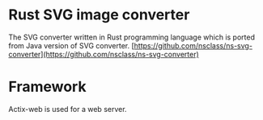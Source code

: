 # Rust SVG image converter

The SVG converter written in Rust programming language which is ported from Java version of SVG converter.
[https://github.com/nsclass/ns-svg-converter](https://github.com/nsclass/ns-svg-converter)

# Framework

Actix-web is used for a web server.
